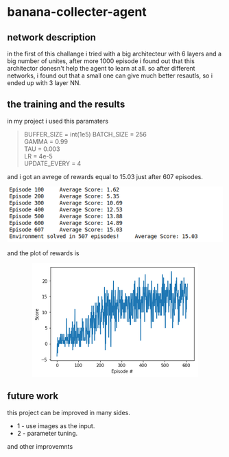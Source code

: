 # banana-collecter-agent

 ## network description <br/>

in the first of this challange i tried with a big architecteur with 6 layers and a big number of unites, after more 1000 episode i found out that this architector donesn't help the agent to learn at all. so after different networks, i found out that a small one can give much better resautls, so i ended up with 3 layer NN.

## the training and the results 
in my project i used this paramaters 
> BUFFER_SIZE = int(1e5) 
> BATCH_SIZE = 256     
> GAMMA = 0.99          
> TAU = 0.003              
> LR = 4e-5               
> UPDATE_EVERY = 4 

and i got an avrege of rewards equal to 15.03 just after 607 episodes.

<p align="center">
  <img src="./Images/episodes.png"/>
</p>

and the plot of rewards is 

<p align="center">
  <img src="./Images/plot.png"/>
</p>

## future work
this project can be improved in many sides.
- 1 - use images as the input.
- 2 - parameter tuning.

and other improvemnts 